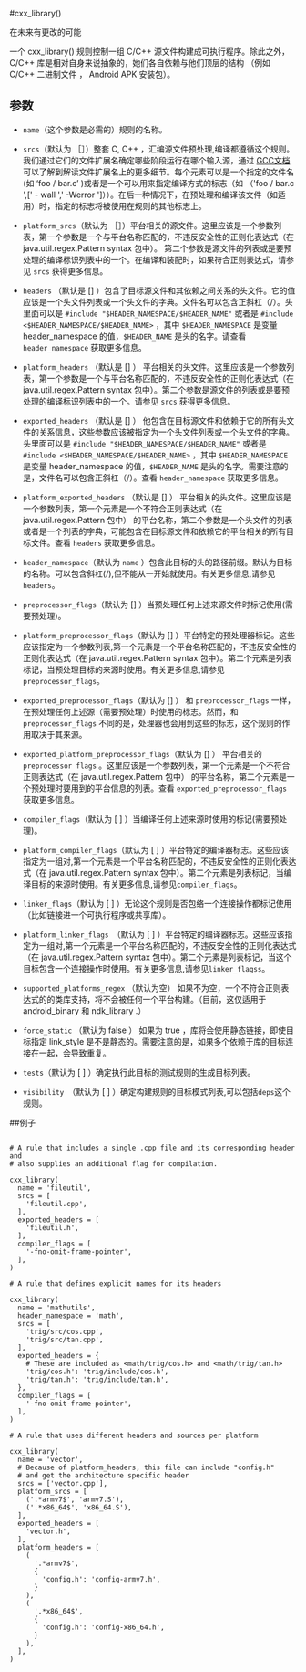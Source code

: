 #cxx_library()

在未来有更改的可能 

一个 cxx_library() 规则控制一组 C/C++ 源文件构建成可执行程序。除此之外，C/C++ 库是相对自身来说抽象的，她们各自依赖与他们顶层的结构 （例如 C/C++ 二进制文件 ， Android APK 安装包）。


## 参数

- `name`（这个参数是必需的）规则的名称。 

- `srcs`（默认为 ［］）整套 C, C++ ，汇编源文件预处理,编译都遵循这个规则。我们通过它们的文件扩展名确定哪些阶段运行在哪个输入源，通过 [GCC文档](https://gcc.gnu.org/onlinedocs/gcc/Overall-Options.html) 可以了解到解读文件扩展名上的更多细节。每个元素可以是一个指定的文件名(如 ‘foo / bar.c’ )或者是一个可以用来指定编译方式的标志（如 （'foo / bar.c ',[' - wall ',' -Werror ']））。在后一种情况下，在预处理和编译该文件（如适用）时，指定的标志将被使用在规则的其他标志上。

- `platform_srcs`（默认为 ［］）平台相关的源文件。这里应该是一个参数列表，第一个参数是一个与平台名称匹配的，不违反安全性的正则化表达式（在 java.util.regex.Pattern syntax 包中）。 第二个参数是源文件的列表或是要预处理的编译标识列表中的一个。在编译和装配时，如果符合正则表达式，请参见 `srcs` 获得更多信息。

- `headers` （默认是 [] ）包含了目标源文件和其依赖之间关系的头文件。它的值应该是一个头文件列表或一个头文件的字典。文件名可以包含正斜杠（/）。头里面可以是 `#include "$HEADER_NAMESPACE/$HEADER_NAME"` 或者是 `#include <$HEADER_NAMESPACE/$HEADER_NAME>` ，其中 `$HEADER_NAMESPACE` 是变量 header_namespace 的值，`$HEADER_NAME` 是头的名字。请查看 `header_namespace` 获取更多信息。

- `platform_headers` （默认是 [] ） 平台相关的头文件。这里应该是一个参数列表，第一个参数是一个与平台名称匹配的，不违反安全性的正则化表达式（在 java.util.regex.Pattern syntax 包中）。第二个参数是源文件的列表或是要预处理的编译标识列表中的一个。请参见 `srcs` 获得更多信息。


- `exported_headers` （默认是 [] ） 他包含在目标源文件和依赖于它的所有头文件的关系信息，这些参数应该被指定为一个头文件列表或一个头文件的字典。头里面可以是 `#include "$HEADER_NAMESPACE/$HEADER_NAME"` 或者是 `#include <$HEADER_NAMESPACE/$HEADER_NAME>` ，其中 `$HEADER_NAMESPACE` 是变量 header_namespace 的值，`$HEADER_NAME` 是头的名字。需要注意的是，文件名可以包含正斜杠（/）。查看 `header_namespace` 获取更多信息。

- `platform_exported_headers` （默认是 [] ） 平台相关的头文件。这里应该是一个参数列表，第一个元素是一个不符合正则表达式（在 java.util.regex.Pattern 包中） 的平台名称，第二个参数是一个头文件的列表或者是一个列表的字典，可能包含在目标源文件和依赖它的平台相关的所有目标文件。查看 `headers` 获取更多信息。


- `header_namespace`（默认为 `name` ）包含此目标的头的路径前缀。默认为目标的名称。可以包含斜杠(/),但不能从一开始就使用。有关更多信息,请参见`headers`。  

- `preprocessor_flags`（默认为 [] ）当预处理任何上述来源文件时标记使用(需要预处理)。  
  
- `platform_preprocessor_flags`（默认为 [] ）平台特定的预处理器标记。这些应该指定为一个参数列表,第一个元素是一个平台名称匹配的，不违反安全性的正则化表达式（在 java.util.regex.Pattern syntax 包中）。第二个元素是列表标记，当预处理目标的来源时使用。有关更多信息,请参见`preprocessor_flags`。  

- `exported_preprocessor_flags`（默认为 [] ） 和 `preprocessor_flags` 一样，在预处理任何上述源（需要预处理）时使用的标志。然而，和 `preprocessor_flags` 不同的是，处理器也会用到这些的标志，这个规则的作用取决于其来源。

- `exported_platform_preprocessor_flags`（默认为 [] ） 平台相关的 `preprocessor flags` 。这里应该是一个参数列表，第一个元素是一个不符合正则表达式（在 java.util.regex.Pattern 包中） 的平台名称，第二个元素是一个预处理时要用到的平台信息的列表。查看 `exported_preprocessor_flags` 获取更多信息。


- `compiler_flags`（默认为 [ ] ）当编译任何上述来源时使用的标记(需要预处理)。 

- `platform_compiler_flags`（默认为 [ ] ）平台特定的编译器标志。这些应该指定为一组对,第一个元素是一个平台名称匹配的，不违反安全性的正则化表达式（在 java.util.regex.Pattern syntax 包中）。第二个元素是列表标记，当编译目标的来源时使用。有关更多信息,请参见`compiler_flags`。  


- `linker_flags`（默认为 [ ] ）无论这个规则是否包络一个连接操作都标记使用（比如链接进一个可执行程序或共享库）。  
  
- `platform_linker_flags `（默认为 [ ] ）平台特定的编译器标志。这些应该指定为一组对,第一个元素是一个平台名称匹配的，不违反安全性的正则化表达式（在 java.util.regex.Pattern syntax 包中）。第二个元素是列表标记，当这个目标包含一个连接操作时使用。有关更多信息,请参见`linker_flagss`。  

- `supported_platforms_regex` （默认为空） 如果不为空，一个不符合正则表达式的的类库支持，将不会被任何一个平台构建。（目前，这仅适用于 android_binary 和 ndk_library .）


- `force_static` （默认为 false ） 如果为 true ，库将会使用静态链接，即使目标指定 link_style 是不是静态的。需要注意的是，如果多个依赖于库的目标连接在一起，会导致重复。

- `tests`（默认为 [ ] ）确定执行此目标的测试规则的生成目标列表。
  
- `visibility `（默认为 [ ] ）确定构建规则的目标模式列表,可以包括`deps`这个规则。  


##例子

````

# A rule that includes a single .cpp file and its corresponding header and
# also supplies an additional flag for compilation.

cxx_library(
  name = 'fileutil',
  srcs = [
    'fileutil.cpp',
  ],
  exported_headers = [
    'fileutil.h',
  ],
  compiler_flags = [
    '-fno-omit-frame-pointer',
  ],
)

# A rule that defines explicit names for its headers

cxx_library(
  name = 'mathutils',
  header_namespace = 'math',
  srcs = [
    'trig/src/cos.cpp',
    'trig/src/tan.cpp',
  ],
  exported_headers = {
    # These are included as <math/trig/cos.h> and <math/trig/tan.h>
    'trig/cos.h': 'trig/include/cos.h',
    'trig/tan.h': 'trig/include/tan.h',
  },
  compiler_flags = [
    '-fno-omit-frame-pointer',
  ],
)

# A rule that uses different headers and sources per platform

cxx_library(
  name = 'vector',
  # Because of platform_headers, this file can include "config.h"
  # and get the architecture specific header
  srcs = ['vector.cpp'],
  platform_srcs = [
    ('.*armv7$', 'armv7.S'),
    ('.*x86_64$', 'x86_64.S'),
  ],
  exported_headers = [
    'vector.h',
  ],
  platform_headers = [
    (
      '.*armv7$',
      {
        'config.h': 'config-armv7.h',
      }
    ),
    (
      '.*x86_64$',
      {
        'config.h': 'config-x86_64.h',
      }
    ),
  ],
)
````